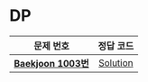 # DP   
| 문제 번호 | 정답 코드 |   
| :--: | :--: |
| __[Baekjoon 1003번](https://www.acmicpc.net/problem/1003)__   | [Solution](https://github.com/jhmin-kk99/Algorithm-Study/blob/main/DP(DynamicProgramming)/1003.cpp)    |
>   

